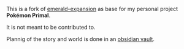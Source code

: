 This is a fork of [emerald-expansion](https://github.com/rh-hideout/pokeemerald-expansion) as base for my personal project **Pokémon Primal**.

It is not meant to be contributed to.

Plannig of the story and world is done in an [obsidian vault](https://github.com/ArdorDeosis/pokemon-primal-vault).